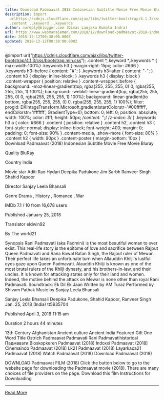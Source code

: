 ```yaml
---
title: Download Padmaavat 2018 Indonesian Subtitle Movie Free Movie Bluray
description: import
  urlhttps://cdnjs.cloudflare.com/ajax/libs/twitter-bootstrap/4.1.3/css/bootstrap.min.css;
  .content ,.keyword ,.keywords
author: noreply@blogger.com (Dimas Lanjaka Kumala Indra)
url: https://www.webmanajemen.com/2018/12/download-padmaavat-2018-indonesian.html
date: 2018-12-12T00:38:00.000Z
updated: 2018-12-12T00:38:00.000Z
---
```


@import url("https://cdnjs.cloudflare.com/ajax/libs/twitter-bootstrap/4.1.3/css/bootstrap.min.css");  .content *,.keyword *,.keywords * { max-width:100%}  .keywords h3 { margin-right: 15px; color: #666 }   .keywords h3::before { content: "#"; }  .keywords h3::after { content: "-"; }  .content h3 { display: inline-block; }  .keywords h3 { display: block }  .content-wrapper {          position: relative      }      .content-wrapper::before {          background: -moz-linear-gradient(top, rgba(255, 255, 255, 0) 0, rgba(255, 255, 255, 1) 100%);          background: -webkit-linear-gradient(top, rgba(255, 255, 255, 0) 0, rgba(255, 255, 255, 1) 100%);          background: linear-gradient(to bottom, rgba(255, 255, 255, 0) 0, rgba(255, 255, 255, 1) 100%);          filter: progid: DXImageTransform.Microsoft.gradient(startColorstr='#00ffffff', endColorstr='#ffffff', GradientType=0);          bottom: 0;          left: 0;          position: absolute;          width: 100%;          color: #fff;          height: 50px;          /*content: '';*/          /*z-index: 3*/      }      .keywords h3 a {          color: #666      }      .content {          position: relative      }      .content h2,      .content h3 {          font-style: normal;          display: inline-block;          font-weight: 400;          margin: 0;          padding: 0;          font-size: 90%      }      .content-media,      .show-more {          font-size: 80%      }      .content h2 {          width: 90px      }      .content-poster {          margin-bottom: 10px      }    
 Download Padmaavat (2018) Indonesian Subtitle Movie Free Movie Bluray 
 
  

  
  
  
 Quality 
  BluRay 
   
  
 Country 
  India 
   
  
 Movie star 
  Aditi Rao Hydari 
  Deepika Padukone 
  Jim Sarbh 
  Ranveer Singh 
  Shahid Kapoor 
   
  
 Director 
  Sanjay Leela Bhansali 
   
  
 Genre 
  Drama , History , Romance , War 
   
  
 IMDb 
  7.1 
 / 
 10 
 from 
 16,678 
 users 
   
 Published 
  January 25, 2018 
   
  
 Translator 
  eldwin92 
   
  
 By 
  The world21 
   
 Synopsis 
Rani Padmavati (aka Padmini) is the most beautiful woman to ever exist. This real-life story is the epitome of love and sacrifice between Rajput Queen Padmavati and Rana Rawal Ratan Singh, the Rajput ruler of Mewar. Their perfect life takes an unfortunate turn when Allauddin Khilji's lustful eyes gaze upon Queen Padmavati. Alauddin Khilji is known as one of the most brutal rulers of the Khilji dynasty, and his brothers-in-law, and their uncles. It is known for attacking states only for their land and women. Indeed, the motive behind the attack on Mewar is none other than royal Rani Padmavati. 
Soundtrack: Ek Dil Ek Jaan Written by AM Turaz Performed by Shivam Pathak Music by Sanjay Leela Bhansali 

 Sanjay Leela Bhansali 
 Deepika Padukone, Shahid Kapoor, Ranveer Singh 
 Jan. 25, 2018 (India) 
 tt5935704 
   
 Published 
  April 3, 2018 11:15 am 
   
  
 Duration 
  2 hours 44 minutes 
   
  
 13th Century 
  Afghanistan 
  Ancient culture 
  Ancient India 
  Featured 
  Gift 
  One Word Title 
  Ostrich 
  Padmaavat 
  Padmavati 
  Rani Padmavatihistorical 
  Падмавати 
  Bioskopkeren Padmaavat (2018) 
  Indoxxi Padmaavat (2018) 
  Cinemaindo Padmaavat (2018) 
  Lk21 Padmaavat (2018) 
  Layarkaca21 Padmaavat (2018) 
  Watch Padmaavat (2018) 
  Download Padmaavat (2018) 
   
  

  
 DOWNLOAD Padmaavat FILM (2018) 
  Click the button below to go to the website page for downloading the Padmaavat movie (2018). There are many choices of file providers on the page. 
  Download this film  Instructions for Downloading<hr/> <a href="https://www.webmanajemen.com/2018/12/download-padmaavat-2018-indonesian.html" rel="follow" class="button" id="read-more">Read More</a>